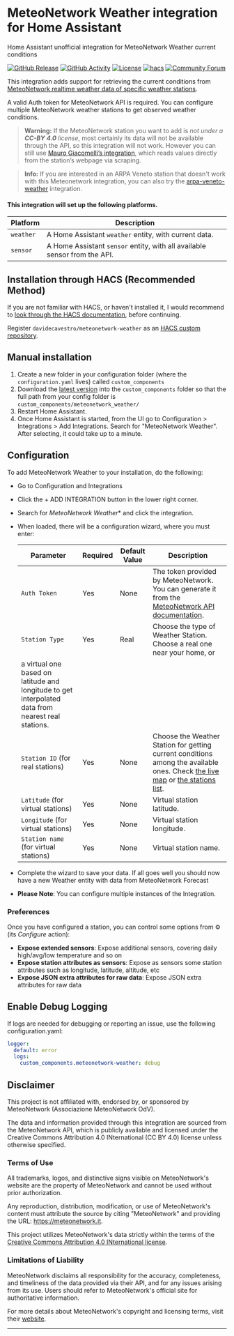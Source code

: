 # MeteoNetwork Weather integration for Home Assistant
Home Assistant unofficial integration for MeteoNetwork Weather current conditions

[![GitHub Release][releases-shield]][releases]
[![GitHub Activity][commits-shield]][commits]
[![License][license-shield]](LICENSE)
[![hacs][hacsbadge]][hacs]
[![Community Forum][forum-shield]][forum]


This integration adds support for retrieving the current conditions from [MeteoNetwork realtime weather data of specific weather stations](https://api.meteonetwork.it/documentation.html#tag/Realtime-Data/paths/~1data-realtime~1%7Bstation_code%7D/get).

A valid Auth token for MeteoNetwork API is required.
You can configure multiple MeteoNetwork weather stations to get observed weather conditions.

> **Warning:** If the MeteoNetwork station you want to add is _not under a **CC-BY 4.0** license_, most certainly
its data will not be available through the API, so this integration will not work.
However you can still use [Mauro Giacomelli’s integration](https://github.com/mgiako/MeteoNetwork-HTML-Scraper), which reads values directly from the station’s webpage via scraping.

> **Info:**  If you are interested in an ARPA Veneto station that doesn't work with this Meteonetwork integration, you can also try the [arpa-veneto-weather](https://github.com/davidecavestro/arpa-veneto-weather) integration.

#### This integration will set up the following platforms.

Platform | Description
-- | --
`weather` | A Home Assistant `weather` entity, with current data.
`sensor` | A Home Assistant `sensor` entity, with all available sensor from the API.

## Installation through HACS (Recommended Method)

If you are not familiar with HACS, or haven't installed it, I would recommend to [look through the HACS documentation](https://hacs.xyz/), before continuing.

Register `davidecavestro/meteonetwork-weather` as an [HACS custom repository](https://www.hacs.xyz/docs/faq/custom_repositories/).

## Manual installation

1. Create a new folder in your configuration folder (where the `configuration.yaml` lives) called `custom_components`
2. Download the [latest version](https://github.com/davidecavestro/meteonetwork-weather/releases) into the `custom_components` folder so that the full path from your config folder is `custom_components/meteonetwork_weather/`
3. Restart Home Assistant.
4. Once Home Assistant is started, from the UI go to Configuration > Integrations > Add Integrations. Search for "MeteoNetwork Weather". After selecting, it could take up to a minute.

## Configuration

To add MeteoNetwork Weather to your installation, do the following:

- Go to Configuration and Integrations
- Click the + ADD INTEGRATION button in the lower right corner.
- Search for *MeteoNetwork Weather** and click the integration.
- When loaded, there will be a configuration wizard, where you must enter:

  | Parameter | Required | Default Value | Description |
  | --------- | -------- | ------------- | ----------- |
  | `Auth Token`   | Yes      | None          | The token provided by MeteoNetwork. You can generate it from the [MeteoNetwork API documentation](https://api.meteonetwork.it/documentation.html#tag/User-Login/paths/~1login/post). |
  | `Station Type` | Yes | Real | Choose the type of Weather Station. Choose a real one near your home, or
  a virtual one based on latitude and longitude to get interpolated data from nearest real stations. |
  | `Station ID` (for real stations) | Yes | None | Choose the Weather Station for getting current conditions among the available ones. Check [the live map](https://www.meteonetwork.it/rete/livemap/) or [the stations list](https://www.meteonetwork.eu/it/stations-list). |
  | `Latitude` (for virtual stations) | Yes | None | Virtual station latitude. |
  | `Longitude` (for virtual stations) | Yes | None | Virtual station longitude. |
  | `Station name` (for virtual stations) | Yes | None | Virtual station name. |

- Complete the wizard to save your data. If all goes well you should now have a new Weather entity with data from MeteoNetwork Forecast
- **Please Note**: You can configure multiple instances of the Integration.

### Preferences

Once you have configured a station, you can control some options from ⚙ (its _Configure_ action):

- **Expose extended sensors**: Expose additional sensors, covering daily high/avg/low temperature and so on
- **Expose station attributes as sensors**: Expose as sensors some station attributes such as longitude, latitude, altitude, etc
- **Expose JSON extra attributes for raw data**: Expose JSON extra attributes for raw data


## Enable Debug Logging

If logs are needed for debugging or reporting an issue, use the following configuration.yaml:

```yaml
logger:
  default: error
  logs:
    custom_components.meteonetwork-weather: debug
```

## Disclaimer

This project is not affiliated with, endorsed by, or sponsored by MeteoNetwork (Associazione MeteoNetwork OdV).

The data and information provided through this integration are sourced from the MeteoNetwork API, which is publicly available and licensed under the Creative Commons Attribution 4.0 INternational (CC BY 4.0) license unless otherwise specified.

### Terms of Use

All trademarks, logos, and distinctive signs visible on MeteoNetwork's website are the property of MeteoNetwork and cannot be used without prior authorization.

Any reproduction, distribution, modification, or use of MeteoNetwork's content must attribute the source by citing "MeteoNetwork" and providing the URL: https://meteonetwork.it.

This project utilizes MeteoNetwork's data strictly within the terms of the [Creative Commons Attribution 4.0 INternational license](https://creativecommons.org/licenses/by/4.0/deed).

### Limitations of Liability

MeteoNetwork disclaims all responsibility for the accuracy, completeness, and timeliness of the data provided via their API, and for any issues arising from its use. Users should refer to MeteoNetwork's official site for authoritative information.

For more details about MeteoNetwork's copyright and licensing terms, visit their [website](https://www.meteonetwork.eu/).



***

[commits-shield]: https://img.shields.io/github/commit-activity/y/davidecavestro/meteonetwork-weather.svg?style=flat-square
[commits]: https://github.com/davidecavestro/meteonetwork-weather/commits/main
[hacs]: https://www.hacs.xyz/docs/faq/custom_repositories/
[hacsbadge]: https://img.shields.io/badge/HACS-Default-orange.svg?style=flat-square
[forum-shield]: https://img.shields.io/badge/community-forum-brightgreen.svg?style=flat-square
[forum]: https://community.home-assistant.io/
[license-shield]: https://img.shields.io/github/license/davidecavestro/meteonetwork-weather.svg?style=flat-square
[releases-shield]: https://img.shields.io/github/release/davidecavestro/meteonetwork-weather.svg?style=flat-square
[releases]: https://github.com/davidecavestro/meteonetwork-weather/releases

